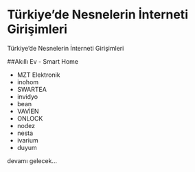 # Türkiye’de Nesnelerin İnterneti Girişimleri
Türkiye’de Nesnelerin İnterneti Girişimleri

##Akıllı Ev - Smart Home
- MZT Elektronik
- inohom
- SWARTEA
- invidyo
- bean
- VAVİEN
- ONLOCK
- nodez
- nesta
- ivarium
- duyum


devamı gelecek...
